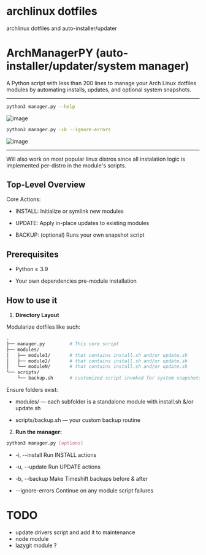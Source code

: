 # archlinux dotfiles
archlinux dotfiles and auto-installer/updater

# ArchManagerPY (auto-installer/updater/system manager)
A Python script with less than 200 lines to manage your Arch Linux dotfiles modules by automating installs, updates, and optional system snapshots.

---

```bash
python3 manager.py --help
```
![image](https://github.com/user-attachments/assets/70353559-d079-45ef-94b2-34b26ed7d34b)


```bash
python3 manager.py -ib --ignore-errors
```
![image](https://github.com/user-attachments/assets/964ec8b6-695e-44a1-a0f5-749859d0fa23)

---

Will also work on most popular linux distros since all instalation logic is implemented per-distro in the module's scripts.

## Top-Level Overview

Core Actions:

- INSTALL: Initialize or symlink new modules

- UPDATE: Apply in-place updates to existing modules

- BACKUP: (optional) Runs your own snapshot script


## Prerequisites
- Python ≥ 3.9

- Your own dependencies pre-module installation

## How to use it
1. **Directory Layout**

Modularize dotfiles like such:
```bash
.
├── manager.py         # This core script
├── modules/
│   ├── module1/       # that contains install.sh and/or update.sh
│   ├── module2/       # that contains install.sh and/or update.sh
│   └── moduleN/       # that contains install.sh and/or update.sh
└── scripts/
    └── backup.sh      # customized script invoked for system snapshots
```

Ensure folders exist:
- modules/ — each subfolder is a standalone module with install.sh &/or update.sh

- scripts/backup.sh — your custom backup routine

2. **Run the manager:**
```bash
python3 manager.py [options]
```
- -i, --install Run INSTALL actions

- -u, --update Run UPDATE actions

- -b, --backup Make Timeshift backups before & after

- --ignore-errors Continue on any module script failures

# TODO
- update drivers script and add it to maintenance
- node module
- lazygit module ?

